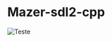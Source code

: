 # Mazer-sdl2-cpp
![Teste](https://github.com/user-attachments/assets/c7372251-43e0-4406-b7e6-03e4dbb4ab9a)
